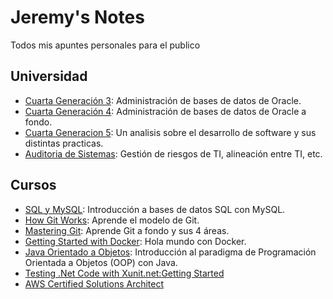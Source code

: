 <!-- LTeX: language=es -->

# Jeremy's Notes

Todos mis apuntes personales para el publico

## Universidad

* [Cuarta Generación 3](universidad/cuarta_generacion_3/index.md): Administración de bases de datos de Oracle.
* [Cuarta Generación 4](universidad/cuarta_generacion_4/index): Administración de bases de datos de Oracle a fondo.
* [Cuarta Generacion 5](universidad/cuarta_generacion_5/index): Un analisis sobre el desarrollo de software y sus distintas practicas.
* [Auditoria de Sistemas](universidad/auditoria_de_sistemas/index.md): Gestión de riesgos de TI, alineación entre TI, etc.

## Cursos

* [SQL y MySQL](software_development/mysql/curso_sql_mysql.md): Introducción a bases de datos SQL con MySQL.
* [How Git Works](software_development/how_git_works/index.md): Aprende el modelo de Git.
* [Mastering Git](software_development/mastering_git/index): Aprende Git a fondo y sus 4 áreas.
* [Getting Started with Docker](software_development/docker_getting_started/getting_started_with_docker.md): Hola mundo con Docker.
* [Java Orientado a Objetos](software_development/java_oop/index): Introducción al paradigma de Programación Orientada a Objetos (OOP) con Java.
* [Testing .Net Code with Xunit.net:Getting Started](software_development/testing_net_with_xunit_gs/index.md)
* [AWS Certified Solutions Architect](software_development/aws_certified_solutions_architech/aws_certified_solutions_architect.md)
